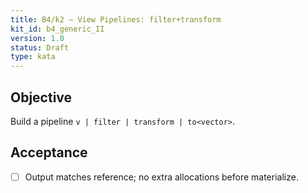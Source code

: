 ```yaml
---
title: B4/k2 — View Pipelines: filter+transform
kit_id: b4_generic_II
version: 1.0
status: Draft
type: kata
---
```

## Objective
Build a pipeline `v | filter | transform | to<vector>`.
## Acceptance
- [ ] Output matches reference; no extra allocations before materialize.
